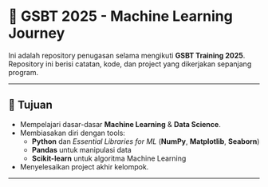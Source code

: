 # 🤖 GSBT 2025 - Machine Learning Journey

Ini adalah repository penugasan selama mengikuti **GSBT Training 2025**.  
Repository ini berisi catatan, kode, dan project yang dikerjakan sepanjang program.  

---

## 🎯 Tujuan
- Mempelajari dasar-dasar **Machine Learning** & **Data Science**.
- Membiasakan diri dengan tools:
  - **Python** dan *Essential Libraries for ML* (**NumPy**, **Matplotlib**, **Seaborn**)
  - **Pandas** untuk manipulasi data
  - **Scikit-learn** untuk algoritma Machine Learning
- Menyelesaikan project akhir kelompok.

---

